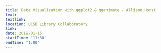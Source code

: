 ```yaml
---
title: Data Visualization with ggplot2 & gganimate - Allison Horst
text: 
textlink: 
location: UCSB Library Collaboratory
link: 
date: 2019-01-15
startTime: '11:30'
endTime: '1:00'
---
```

